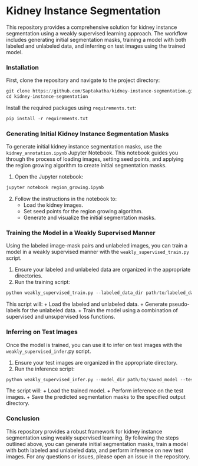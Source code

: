 # Kidney Instance Segmentation

This repository provides a comprehensive solution for kidney instance segmentation using a weakly supervised learning approach. The workflow includes generating initial segmentation masks, training a model with both labeled and unlabeled data, and inferring on test images using the trained model.

### Installation <a name="install"></a>
First, clone the repository and navigate to the project directory:
```python
git clone https://github.com/Saptakatha/kidney-instance-segmentation.git
cd kidney-instance-segmentation
```

Install the required packages using ```requirements.txt```:
```python
pip install -r requirements.txt
```

### Generating Initial Kidney Instance Segmentation Masks <a name="generate_masks"></a>
To generate initial kidney instance segmentation masks, use the ```kidney_annotation.ipynb``` Jupyter Notebook. This notebook guides you through the process of loading images, setting seed points, and applying the region growing algorithm to create initial segmentation masks.

1. Open the Jupyter notebook:
```python 
jupyter notebook region_growing.ipynb
```
2. Follow the instructions in the notebook to:
    + Load the kidney images.
    + Set seed points for the region growing algorithm.
    + Generate and visualize the initial segmentation masks.

### Training the Model in a Weakly Supervised Manner <a name="train_model"></a>
Using the labeled image-mask pairs and unlabeled images, you can train a model in a weakly supervised manner with the ```weakly_supervised_train.py``` script.

1. Ensure your labeled and unlabeled data are organized in the appropriate directories.
2. Run the training script:
```python
python weakly_supervised_train.py --labeled_data_dir path/to/labeled_data --unlabeled_data_dir path/to/unlabeled_data --output_model_dir path/to/save_model
```
This script will:
    + Load the labeled and unlabeled data.
    + Generate pseudo-labels for the unlabeled data.
    + Train the model using a combination of supervised and unsupervised loss functions.

### Inferring on Test Images <a name="infer_model"></a>
Once the model is trained, you can use it to infer on test images with the ```weakly_supervised_infer```.py script.

1. Ensure your test images are organized in the appropriate directory.
2. Run the inference script:
```python
python weakly_supervised_infer.py --model_dir path/to/saved_model --test_data_dir path/to/test_data --output_dir path/to/save_predictions
```
The script will:
    + Load the trained model.
    + Perform inference on the test images.
    + Save the predicted segmentation masks to the specified output directory.

###  Conclusion <a name="conclusion"></a>
This repository provides a robust framework for kidney instance segmentation using weakly supervised learning. By following the steps outlined above, you can generate initial segmentation masks, train a model with both labeled and unlabeled data, and perform inference on new test images. For any questions or issues, please open an issue in the repository.